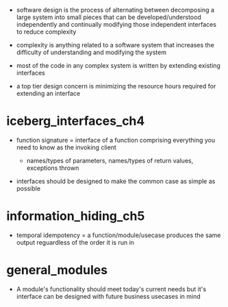 - software design is the process of alternating between decomposing a large system into small pieces that can be developed/understood independently and continually modifying those independent interfaces to reduce complexity
- complexity is anything related to a software system that increases the difficulty of understanding and modifying the system 

- most of the code in any complex system is written by extending existing interfaces
- a top tier design concern is minimizing the resource hours required for extending an interface 

# iceberg_interfaces_ch4

- function signature = interface of a function comprising everything you need to know as the invoking client
  - names/types of parameters, names/types of return values, exceptions thrown

- interfaces should be designed to make the common case as simple as possible

# information_hiding_ch5
- temporal idempotency = a function/module/usecase produces the same output reguardless of the order it is run in


# general_modules
- A module's functionality should meet today's current needs but it's interface can be designed with future business usecases in mind